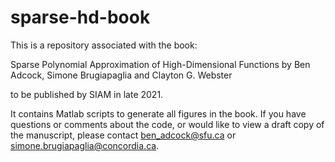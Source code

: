 # sparse-hd-book

This is a repository associated with the book:

Sparse Polynomial Approximation of High-Dimensional Functions
by Ben Adcock, Simone Brugiapaglia and Clayton G. Webster

to be published by SIAM in late 2021.

It contains Matlab scripts to generate all figures in the book. If you have questions or comments about the code, or would like to view a draft copy of the manuscript, please contact ben_adcock@sfu.ca or simone.brugiapaglia@concordia.ca.
